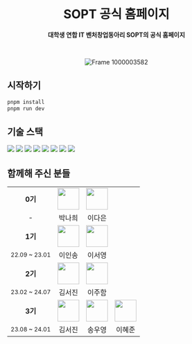 <div align="center">

# SOPT 공식 홈페이지

**대학생 연합 IT 벤처창업동아리 SOPT의 공식 홈페이지**

<br />

![Frame 1000003582](https://github.com/sopt-makers/sopt.org-frontend/assets/62867581/76d6cdb2-2b5b-4f9c-a2f2-14fd64be3cb4)
</div>


## 시작하기

```bash
pnpm install
pnpm run dev
```

## 기술 스택

<img src="https://img.shields.io/badge/HTML5-e34f26?style=flat-square&logo=html5&logoColor=white"/></a>
<img src="https://img.shields.io/badge/CSS3-1572B6?style=flat-square&logo=css3&logoColor=white"/></a>
<img src="https://img.shields.io/badge/React-61DAFB?style=flat-square&logo=React&logoColor=white"/></a>
 <img src="https://img.shields.io/badge/Next.js-black?style=flat-square&logo=Next.js&logoColor=white"/>
<img src="https://img.shields.io/badge/TypeScript-3776AB?style=flat-square&logo=Typescript&logoColor=white"/></a>
<img src="https://img.shields.io/badge/React%20Query-FF4154?style=flat-square&logo=React&logoColor=white"/></a>
<img src="https://img.shields.io/badge/emotion-e084c6?style=flat-square&logo=styled-components&logoColor=white"/>
<img src="https://img.shields.io/badge/framer%20motion-dd22cd?style=flat-square&logo=framer-motion&logoColor=white"/></a>

## 함께해 주신 분들

<div align="center">
<table align="center">
<tr>
   <tr align="center">
      <td >
       <b>0기</b>
      </td>
        <td >
            <a href="https://github.com/Nahee-Park">
              <img src="https://github.com/Nahee-Park.png" width="50" />
            </a>
        </td>
        <td  background-color="white">
            <a href="https://github.com/dannaward">
              <img src="https://github.com/dannaward.png" width="50" />
            </a> 
        </td>
    <td></td>
    </tr>
    <tr align="center">
     <td>-</td>
        <td>
            박나희 <br/>
      </td>
        <td>
            이다은 <br />
        </td>
     <td></td>
    </tr>
</tr>
  
<tr>
   <tr align="center">
      <td >
      <b>1기</b>
      </td>
        <td >
            <a href="https://github.com/ingong">
              <img src="https://github.com/ingong.png" width="50" />
            </a>
        </td>
        <td  background-color="white">
            <a href="https://github.com/leeseooo">
              <img src="https://github.com/leeseooo.png" width="50" />
            </a> 
        </td>
        <td></td>
    </tr>
    <tr align="center">
     <td><sub>22.09 ~ 23.01</sup></td>
        <td>
            이인송 <br/>
      </td>
        <td>
            이서영 <br />
        </td>
     <td></td>
    </tr>
</tr>
  
<tr>
   <tr align="center">
      <td >
      <b>2기</b>
      </td>
        <td >
            <a href="https://github.com/seojinseojin">
              <img src="https://github.com/seojinseojin.png" width="50" />
            </a>
        </td>
        <td  background-color="white">
            <a href="https://github.com/joohaem">
              <img src="https://github.com/joohaem.png" width="50" />
            </a> 
        </td>
        <td></td>
    </tr>
    <tr align="center">
     <td><sub>23.02 ~ 24.07</sup></td>
        <td>
            김서진 <br/>
      </td>
        <td>
            이주함 <br />
        </td>
         <td></td>
    </tr>
</tr>
  
  <tr>
    <tr align="center">
      <td  >
      <b>3기</b>
      </td>
        <td >
            <a href="https://github.com/seojinseojin">
              <img src="https://github.com/seojinseojin.png" width="50" />
            </a>
        </td>
        <td  background-color="white">
            <a href="https://github.com/f0rever0">
              <img src="https://github.com/f0rever0.png" width="50" />
            </a> 
        </td>
        <td >
            <a href="https://github.com/solar3070">
              <img src="https://github.com/solar3070.png" width="50" />
            </a>
        </td>
    </tr>
    <tr align="center">
     <td><sub>23.08 ~ 24.01</sup></td>
        <td>
            김서진 <br/>
      </td>
        <td>
            송우영 <br />
        </td>
        <td>
            이혜준 <br />
        </td>
    </tr>
</tr>
</table>
</div>


